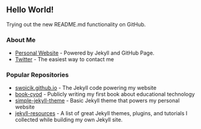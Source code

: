 ## Hello World!

Trying out the new README.md functionality on GitHub. 

### About Me
- [Personal Website](https://swoicik.com) - Powered by Jekyll and GitHub Page.
- [Twitter](https://twitter.com/swoicik) - The easiest way to contact me

### Popular Repositories
- [swoicik.github.io](https://github.com/swoicik/swoicik.github.io) - The Jekyll code powering my website
- [book-cyod](https://github.com/swoicik/book-cyod) - Publicly writing my first book about educational technology
- [simple-jekyll-theme](https://github.com/swoicik/simple-jekll-theme) - Basic Jekyll theme that powers my personal website
- [jekyll-resources](https://github.com/swoicik/Jekyll-Resources) - A list of great Jekyll themes, plugins, and tutorials I collected while building my own Jekyll site. 
